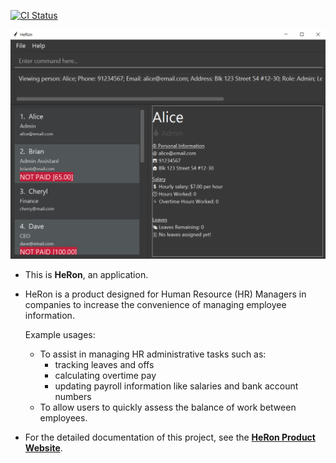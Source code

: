 [![CI Status](https://github.com/se-edu/addressbook-level3/workflows/Java%20CI/badge.svg)](https://github.com/nus-cs2103-AY2122S1/tp/actions)

![Ui](docs/images/Ui.png)

* This is **HeRon**, an application.<br>
* HeRon is a product designed for Human Resource (HR) Managers in companies to increase the convenience of managing employee information.
  
  Example usages:
  * To assist in managing HR administrative tasks such as:
    * tracking leaves and offs
    * calculating overtime pay
    * updating payroll information like salaries and bank account numbers
  * To allow users to quickly assess the balance of work between employees.

* For the detailed documentation of this project, see the **[HeRon Product Website](https://ay2122s1-cs2103t-f11-3.github.io/tp/)**.
